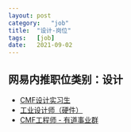 ```yaml
---
layout:	post
category:	"job"
title:	"设计-岗位"
tags:	[job]
date:	2021-09-02
---
```

## 网易内推职位类别：设计
- [CMF设计实习生 ](http://mobile.bole.netease.com/bole/boleDetail?id=32628&employeeId=346f03c3cda5f04c&key=all)
- [工业设计师（硬件）](http://mobile.bole.netease.com/bole/boleDetail?id=21759&employeeId=346f03c3cda5f04c&key=all)
- [CMF工程师 - 有道事业群](http://mobile.bole.netease.com/bole/boleDetail?id=23230&employeeId=346f03c3cda5f04c&key=all)
